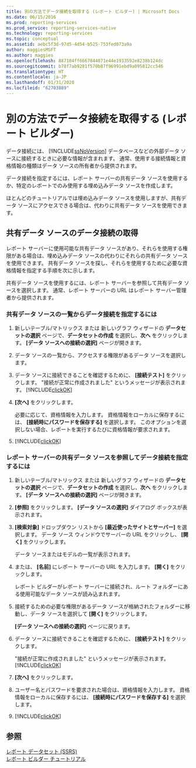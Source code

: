 ```yaml
---
title: 別の方法でデータ接続を取得する (レポート ビルダー) | Microsoft Docs
ms.date: 06/15/2016
ms.prod: reporting-services
ms.prod_service: reporting-services-native
ms.technology: reporting-services
ms.topic: conceptual
ms.assetid: aebc5f3d-97d5-4d54-b525-753fed073a9a
author: maggiesMSFT
ms.author: maggies
ms.openlocfilehash: 887104ff6667844071e44e1933592e8238b124dc
ms.sourcegitcommit: b78f7ab9281f570b87f96991ebd9a095812cc546
ms.translationtype: HT
ms.contentlocale: ja-JP
ms.lasthandoff: 01/31/2020
ms.locfileid: "62703889"
---
```

# <a name="alternative-ways-to-get-a-data-connection-report-builder"></a>別の方法でデータ接続を取得する (レポート ビルダー)
データ接続には、 [!INCLUDE[ssNoVersion](../includes/ssnoversion-md.md)] データベースなどの外部データ ソースに接続するときに必要な情報が含まれます。 通常、使用する接続情報と資格情報の種類はデータ ソースの所有者から提供されます。  
  
データ接続を指定するには、レポート サーバーの共有データ ソースを使用するか、特定のレポートでのみ使用する埋め込みデータ ソースを作成します。  
  
ほとんどのチュートリアルでは埋め込みデータ ソースを使用しますが、共有データ ソースにアクセスできる場合は、代わりに共有データ ソースを使用できます。  
  
## <a name="getting-a-data-connection-from-a-shared-data-source"></a>共有データ ソースのデータ接続の取得  
レポート サーバーに使用可能な共有データ ソースがあり、それらを使用する権限がある場合は、埋め込みデータ ソースの代わりにそれらの共有データ ソースを使用できます。 共有データ ソースを探し、それらを使用するために必要な資格情報を指定する手順を次に示します。  
  
共有データ ソースを使用するには、レポート サーバーを参照して共有データ ソースを選択します。 通常、レポート サーバーの URL はレポート サーバー管理者から提供されます。  
  
### <a name="to-specify-a-data-connection-from-a-list-of-shared-data-sources"></a>共有データ ソースの一覧からデータ接続を指定するには  
  
1.  新しいテーブル/マトリックス または 新しいグラフ ウィザードの  **データセットの選択** ページで、**データセットの作成** を選択し、**次へ** をクリックします。 **[データ ソースへの接続の選択]** ページが開きます。  
  
2.  データ ソースの一覧から、アクセスする権限があるデータ ソースを選択します。  
  
3.  データ ソースに接続できることを確認するために、 **[接続テスト]** をクリックします。 "接続が正常に作成されました" というメッセージが表示されます。 [!INCLUDE[clickOK](../includes/clickok-md.md)]  
  
4.  **[次へ]** をクリックします。  
  
    必要に応じて、資格情報を入力します。 資格情報をローカルに保存するには、 **[接続時にパスワードを保存する]** を選択します。 このオプションを選択しない場合、レポートを実行するたびに資格情報が要求されます。  
  
5.  [!INCLUDE[clickOK](../includes/clickok-md.md)]  
  
### <a name="to-specify-a-data-connection-by-browsing-to-a-shared-data-source-on-a-report-server"></a>レポート サーバーの共有データ ソースを参照してデータ接続を指定するには  
  
1.  新しいテーブル/マトリックス または 新しいグラフ ウィザードの  **データセットの選択** ページで、**データセットの作成** を選択し、**次へ** をクリックします。 **[データ ソースへの接続の選択]** ページが開きます。  
  
2.  **[参照]** をクリックします。 **[データ ソースの選択]** ダイアログ ボックスが表示されます。  
  
3.  **[検索対象]** ドロップダウン リストから **[最近使ったサイトとサーバー]** を選択します。 データ ソース ウィンドウでサーバーの URL をクリックし、 **[開く]** をクリックします。  
  
    データ ソースまたはモデルの一覧が表示されます。  
  
4.  または、 **[名前]** にレポート サーバーの URL を入力します。 **[開く]** をクリックします。  
  
    レポート ビルダーがレポート サーバーに接続され、ルート フォルダーにある使用可能なデータ ソースが読み込まれます。  
  
5.  接続するための必要な権限があるデータ ソースが格納されたフォルダーに移動し、データ ソースを選択して **[開く]** をクリックします。  
  
    **[データ ソースへの接続の選択]** ページに戻ります。  
  
6.  データ ソースに接続できることを確認するために、 **[接続テスト]** をクリックします。  
  
    "接続が正常に作成されました" というメッセージが表示されます。 [!INCLUDE[clickOK](../includes/clickok-md.md)]  
  
7.  **[次へ]** をクリックします。  
  
8.  ユーザー名とパスワードを要求された場合は、資格情報を入力します。 資格情報をローカルに保存するには、 **[接続時にパスワードを保存する]** を選択します。  
  
9. [!INCLUDE[clickOK](../includes/clickok-md.md)]  
  
## <a name="see-also"></a>参照  
[レポート データセット (SSRS)](../reporting-services/report-data/report-datasets-ssrs.md)  
[レポート ビルダー チュートリアル](../reporting-services/report-builder-tutorials.md) 
  

